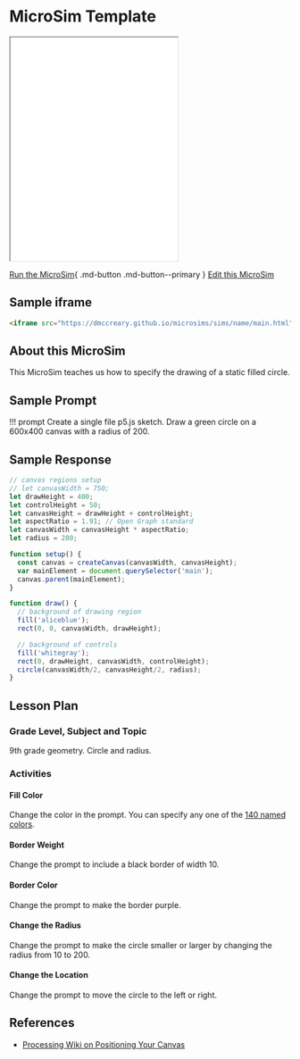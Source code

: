 # MicroSim Template

<iframe src="main.html" height="400px" scrolling="no"></iframe>

<!--
![Image Name](./image.png){ width="400" }
-->

[Run the MicroSim](main.html){ .md-button .md-button--primary }
[Edit this MicroSim](https://editor.p5js.org/dmccreary/sketches/dJq4nTXE4)

## Sample iframe

```html
<iframe src="https://dmccreary.github.io/microsims/sims/name/main.html" height="400"  scrolling="no"></iframe>
```

## About this MicroSim

This MicroSim teaches us how to
specify the drawing of a static filled circle.

## Sample Prompt

!!! prompt
  Create a single file p5.js sketch.
  Draw a green circle on a 600x400 canvas with a radius of 200.

## Sample Response

```javascript
// canvas regions setup
// let canvasWidth = 750;
let drawHeight = 400;
let controlHeight = 50;
let canvasHeight = drawHeight + controlHeight;
let aspectRatio = 1.91; // Open Graph standard
let canvasWidth = canvasHeight * aspectRatio;
let radius = 200;

function setup() {
  const canvas = createCanvas(canvasWidth, canvasHeight);
  var mainElement = document.querySelector('main');
  canvas.parent(mainElement);
}

function draw() {
  // background of drawing region
  fill('aliceblue');
  rect(0, 0, canvasWidth, drawHeight);

  // background of controls
  fill('whitegray');
  rect(0, drawHeight, canvasWidth, controlHeight);
  circle(canvasWidth/2, canvasHeight/2, radius);
}
```

## Lesson Plan

### Grade Level, Subject and Topic

9th grade geometry. Circle and radius.

### Activities

#### Fill Color

Change the color in the prompt.  You
can specify any one of the [140 named colors](https://www.w3schools.com/tags/ref_colornames.asp).

#### Border Weight

Change the prompt to include a black border of
width 10.

#### Border Color

Change the prompt to make the border purple.

#### Change the Radius

Change the prompt to make the circle smaller
or larger by changing the radius from 10 to 200.

#### Change the Location

Change the prompt to move the circle to the left or right.

## References

* [Processing Wiki on Positioning Your Canvas](https://github.com/processing/p5.js/wiki/Positioning-your-canvas)
